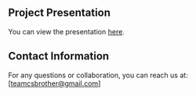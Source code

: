 ## Project Presentation
You can view the presentation [here](https://github.com/ipritamsahoo/Banking-System/blob/main/PSD%20Bank%20Presentation.pptx).




## Contact Information
For any questions or collaboration, you can reach us at: [teamcsbrother@gmail.com]
